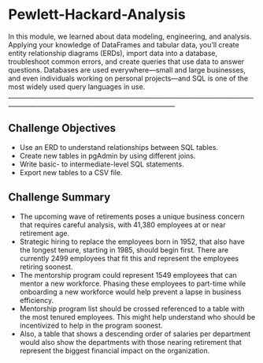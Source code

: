 # Pewlett-Hackard-Analysis

In this module, we learned about data modeling, engineering, and analysis. Applying your knowledge of DataFrames and tabular data, you’ll create entity relationship diagrams (ERDs), import data into a database, troubleshoot common errors, and create queries that use data to answer questions. Databases are used everywhere—small and large businesses, and even individuals working on personal projects—and SQL is one of the most widely used query languages in use. ___________________________________________________________________________________________________________________________________



## Challenge Objectives
  * Use an ERD to understand relationships between SQL tables.
  * Create new tables in pgAdmin by using different joins.
  * Write basic- to intermediate-level SQL statements.
  * Export new tables to a CSV file.
  ## Challenge Summary
  * The upcoming wave of retirements poses a unique business concern that requires careful analysis, with 41,380 employees at or near retirement age. 
  * Strategic hiring to replace the employees born in 1952, that also have the longest tenure, starting in 1985, should begin first. There are currently 2499 employees that fit this and represent the employees retiring soonest. 
  * The mentorship program could represent 1549 employees that can mentor a new workforce. Phasing these employees to part-time while onboarding a new workforce would help prevent a lapse in business efficiency.
  * Mentorship program list should be crossed referenced to a table with the most tenured employees. This might help understand who should be incentivized to help in the program soonest. 
  * Also, a table that shows a descending order of salaries per department would also show the departments with those nearing retirement that represent the biggest financial impact on the organization.
  
  









